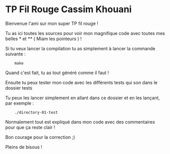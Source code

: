 # TP Fil Rouge Cassim Khouani

Bienvenue l'ami sur mon super TP fil rouge !

Tu as ici toutes les sources pour voir mon magnifique code avec toutes mes belles * et ** ( Miam les pointeurs ) !

Si tu veux lancer la compilation tu as simplement à lancer la commande suivante : 

```
    make
```

Quand c'est fait, tu as tout généré comme il faut !

Ensuite tu peux tester mon code avec les différents tests qui son dans le dossier tests

Tu peux les lancer simplement en allant dans ce dossier et en les lançant, par exemple : 

```
    ./directory-01-test
```

Normalement tout est expliqué dans mon code avec des commentaires pour que ça reste clair !

Bon courage pour la correction ;)

Pleins de bisous !